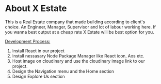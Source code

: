 # About X Estate
This is a Real Estate company that made building according to client's choice. An Engineer, Manager, Supervisor and lot of labour working here. If you wanna best output at a cheap rate X Estate will be best option for you.

<u> Development Process: </u>

<ol>
 <li> Install React in our project </li>
 <li> Install nessasary Node Package Manager like React icon, Aos etc. </li>
 <li> Host image on cloudinary and use the cloudinary image link to our project. </li>
 <li> Design the Navigation menu and the Home section</li>
 <li> Design Explore Us section </li>
 
</ol>

